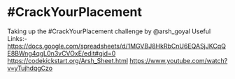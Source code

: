 # #CrackYourPlacement
Taking up the  #CrackYourPlacement challenge by @arsh_goyal
Useful Links:-     https://docs.google.com/spreadsheets/d/1MGVBJ8HkRbCnU6EQASjJKCqQE8BWng4qgL0n3vCVOxE/edit#gid=0
                   https://codekickstart.org/Arsh_Sheet.html
                   https://www.youtube.com/watch?v=yTujhdqgCzo
